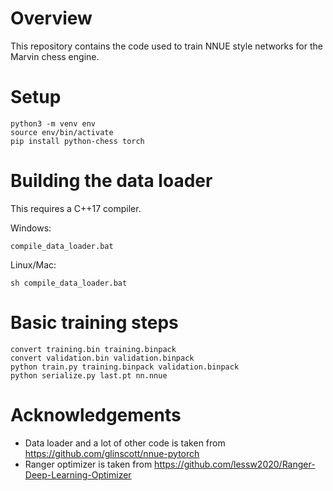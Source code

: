 # Overview
This repository contains the code used to train NNUE style networks for the Marvin chess engine.

# Setup
```
python3 -m venv env
source env/bin/activate
pip install python-chess torch
```

# Building the data loader
This requires a C++17 compiler.

Windows:
```
compile_data_loader.bat
```

Linux/Mac:
```
sh compile_data_loader.bat
```

# Basic training steps
```
convert training.bin training.binpack
convert validation.bin validation.binpack
python train.py training.binpack validation.binpack
python serialize.py last.pt nn.nnue
```

# Acknowledgements
* Data loader and a lot of other code is taken from https://github.com/glinscott/nnue-pytorch
* Ranger optimizer is taken from https://github.com/lessw2020/Ranger-Deep-Learning-Optimizer

